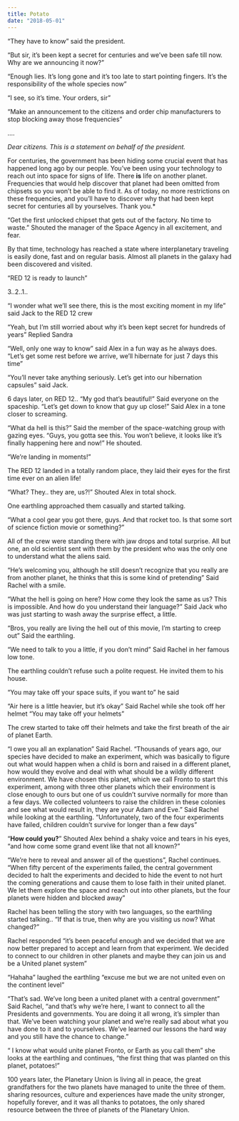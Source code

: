 ```yaml
---
title: Potato
date: "2018-05-01"
---
```


“They have to know” said the president.

“But sir, it’s been kept a secret for centuries and we’ve been safe till now. Why are we announcing it now?”

“Enough lies. It’s long gone and it’s too late to start pointing fingers. It’s the responsibility of the whole species now”

“I see, so it’s time. Your orders, sir”

“Make an announcement to the citizens and order chip manufacturers to stop blocking away those frequencies”

....

_Dear citizens. This is a statement on behalf of the president._

For centuries, the government has been hiding some crucial event that has happened long ago by our people. You’ve been using your technology to reach out into space for signs of life. There **is** life on another planet. Frequencies that would help discover that planet had been omitted from chipsets so you won’t be able to find it.
As of today, no more restrictions on these frequencies, and you’ll have to discover why that had been kept secret for centuries all by yourselves.
Thank you.\*

“Get the first unlocked chipset that gets out of the factory. No time to waste.”
Shouted the manager of the Space Agency in all excitement, and fear.

By that time, technology has reached a state where interplanetary traveling is easily done, fast and on regular basis. Almost all planets in the galaxy had been discovered and visited.

“RED 12 is ready to launch”

3..2..1..

“I wonder what we’ll see there, this is the most exciting moment in my life” said Jack to the RED 12 crew

“Yeah, but I’m still worried about why it’s been kept secret for hundreds of years”
Replied Sandra

“Well, only one way to know” said Alex in a fun way as he always does. “Let’s get some rest before we arrive, we’ll hibernate for just 7 days this time”

“You’ll never take anything seriously. Let’s get into our hibernation capsules” said Jack.

6 days later, on RED 12..
“My god that’s beautiful!” Said everyone on the spaceship.
“Let’s get down to know that guy up close!” Said Alex in a tone closer to screaming.

“What da hell is this?” Said the member of the space-watching group with gazing eyes.
“Guys, you gotta see this. You won’t believe, it looks like it’s finally happening here and now!”
He shouted.

“We’re landing in moments!”

The RED 12 landed in a totally random place, they laid their eyes for the first time ever on an alien life!

“What? They.. they are, us?!”
Shouted Alex in total shock.

One earthling approached them casually and started talking.

“What a cool gear you got there, guys. And that rocket too. Is that some sort of science fiction movie or something?”

All of the crew were standing there with jaw drops and total surprise.
All but one, an old scientist sent with them by the president who was the only one to understand what the aliens said.

“He’s welcoming you, although he still doesn’t recognize that you really are from another planet, he thinks that this is some kind of pretending”
Said Rachel with a smile.

“What the hell is going on here? How come they look the same as us? This is impossible. And how do you understand their language?” Said Jack who was just starting to wash away the surprise effect, a little.

“Bros, you really are living the hell out of this movie, I’m starting to creep out” Said the earthling.

“We need to talk to you a little, if you don’t mind” Said Rachel in her famous low tone.

The earthling couldn’t refuse such a polite request. He invited them to his house.

“You may take off your space suits, if you want to” he said

“Air here is a little heavier, but it’s okay” Said Rachel while she took off her helmet
“You may take off your helmets”

The crew started to take off their helmets and take the first breath of the air of planet Earth.

“I owe you all an explanation” Said Rachel.
“Thousands of years ago, our species have decided to make an experiment, which was basically to figure out what would happen when a child is born and raised in a different planet, how would they evolve and deal with what should be a wildly different environment.
We have chosen this planet, which we call Fronto to start this experiment, among with three other planets which their environment is close enough to ours but one of us couldn’t survive normally for more than a few days.
We collected volunteers to raise the children in these colonies and see what would result in, they are your Adam and Eve.” Said Rachel while looking at the earthling.
“Unfortunately, two of the four experiments have failed, children couldn’t survive for longer than a few days”

“**How could you?**” Shouted Alex behind a shaky voice and tears in his eyes, “and how come some grand event like that not all known?”

“We’re here to reveal and answer all of the questions”, Rachel continues.
“When fifty percent of the experiments failed, the central government decided to halt the experiments and decided to hide the event to not hurt the coming generations and cause them to lose faith in their united planet. We let them explore the space and reach out into other planets, but the four planets were hidden and blocked away”

Rachel has been telling the story with two languages, so the earthling started talking..
“If that is true, then why are you visiting us now? What changed?”

Rachel responded “it’s been peaceful enough and we decided that we are now better prepared to accept and learn from that experiment. We decided to connect to our children in other planets and maybe they can join us and be a United planet system”

“Hahaha” laughed the earthling “excuse me but we are not united even on the continent level”

“That’s sad. We’ve long been a united planet with a central government” Said Rachel, “and that’s why we’re here, I want to connect to all the Presidents and governments. You are doing it all wrong, it’s simpler than that. We’ve been watching your planet and we’re really sad about what you have done to it and to yourselves. We’ve learned our lessons the hard way and you still have the chance to change.”

“ I know what would unite planet Fronto, or Earth as you call them” she looks at the earthling and continues, “the first thing that was planted on this planet, potatoes!”

100 years later, the Planetary Union is living all in peace, the great grandfathers for the two planets have managed to unite the three of them. sharing resources, culture and experiences have made the unity stronger, hopefully forever, and it was all thanks to potatoes, the only shared resource between the three of planets of the Planetary Union.
